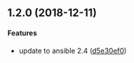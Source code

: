 <a name="1.2.0"></a>
## 1.2.0 (2018-12-11)


#### Features

*   update to ansible 2.4 ([d5e30ef0](https://github.com/weareinteractive/ansible-users-git/commit/d5e30ef099f893dcc0c212a3284ae2f2965723de))



